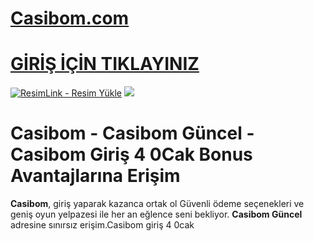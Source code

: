 #  <a href="https://wwwcasibom734.com/tr">Casibom.com</a>
#  <a href="https://wwwcasibom734.com/tr">GİRİŞ İÇİN TIKLAYINIZ</a>
<meta charset="UTF-8">
    <meta name="viewport" content="width=device-width, initial-scale=1.0">
</head>
<body>
<a href="https://wwwcasibom734.com/tr" title="ResimLink - Resim Yükle"><img src="https://r.resimlink.com/o_V7IJr.jpg" title="ResimLink - Resim Yükle" alt="ResimLink - Resim Yükle"></a>
<a href="https://wwwcasibom734.com/tr">
    <img src="https://r.resimlink.com/o_V7IJr.jpg" />
</a>
</a>

# Casibom - Casibom Güncel - Casibom Giriş 4 0Cak Bonus Avantajlarına Erişim

**Casibom**,  giriş yaparak kazanca ortak ol  Güvenli ödeme seçenekleri ve geniş oyun yelpazesi ile her an eğlence seni bekliyor. **Casibom Güncel** adresine sınırsız erişim.Casibom giriş 4 0cak
